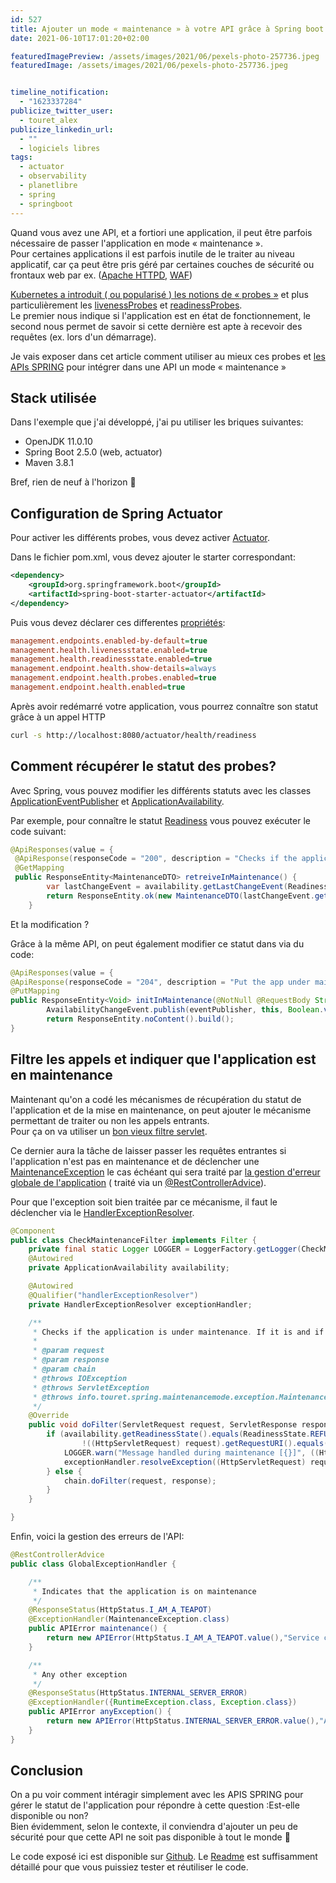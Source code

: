 ```yaml
---
id: 527
title: Ajouter un mode « maintenance » à votre API grâce à Spring boot
date: 2021-06-10T17:01:20+02:00

featuredImagePreview: /assets/images/2021/06/pexels-photo-257736.jpeg
featuredImage: /assets/images/2021/06/pexels-photo-257736.jpeg


timeline_notification:
  - "1623337284"
publicize_twitter_user:
  - touret_alex
publicize_linkedin_url:
  - ""
  - logiciels libres
tags:
  - actuator
  - observability
  - planetlibre
  - spring
  - springboot
---
```


Quand vous avez une API, et a fortiori une application, il peut être parfois nécessaire de passer l'application en mode « maintenance ».<br />Pour certaines applications il est parfois inutile de le traiter au niveau applicatif, car ça peut être pris géré par certaines couches de sécurité ou frontaux web par ex. ([Apache HTTPD](https://httpd.apache.org/), [WAF](https://fr.wikipedia.org/wiki/Web_application_firewall))


[Kubernetes a introduit ( ou popularisé ) les notions de « probes »](https://kubernetes.io/fr/docs/tasks/configure-pod-container/configure-liveness-readiness-startup-probes/) et plus particulièrement les [livenessProbes](https://kubernetes.io/fr/docs/tasks/configure-pod-container/configure-liveness-readiness-startup-probes/) et [readinessProbes](https://kubernetes.io/fr/docs/tasks/configure-pod-container/configure-liveness-readiness-startup-probes/).  
Le premier nous indique si l'application est en état de fonctionnement, le second nous permet de savoir si cette dernière est apte à recevoir des requêtes (ex. lors d'un démarrage).



Je vais exposer dans cet article comment utiliser au mieux ces probes et [les APIs SPRING](https://docs.spring.io/spring-boot/docs/current/reference/htmlsingle/) pour intégrer dans une API un mode « maintenance »

## Stack utilisée

Dans l'exemple que j'ai développé, j'ai pu utiliser les briques suivantes:  

  * OpenJDK 11.0.10
  * Spring Boot 2.5.0 (web, actuator)
  * Maven 3.8.1

Bref, rien de neuf à l'horizon 🙂

## Configuration de Spring Actuator

Pour activer les différents probes, vous devez activer [Actuator](https://docs.spring.io/spring-boot/docs/2.4.0/actuator-api/).

Dans le fichier pom.xml, vous devez ajouter le starter correspondant:

```xml
<dependency>
    <groupId>org.springframework.boot</groupId>
	<artifactId>spring-boot-starter-actuator</artifactId>
</dependency>
```


Puis vous devez déclarer ces differentes [propriétés](https://github.com/alexandre-touret/maintenance-mode/blob/main/src/main/resources/application.properties):

```ini
management.endpoints.enabled-by-default=true
management.health.livenessstate.enabled=true
management.health.readinessstate.enabled=true
management.endpoint.health.show-details=always
management.endpoint.health.probes.enabled=true
management.endpoint.health.enabled=true
```


Après avoir redémarré votre application, vous pourrez connaître son statut grâce à un appel HTTP

```bash
curl -s http://localhost:8080/actuator/health/readiness 
```


## Comment récupérer le statut des probes?

Avec Spring, vous pouvez modifier les différents statuts avec les classes [ApplicationEventPublisher](https://docs.spring.io/spring-framework/docs/current/javadoc-api/org/springframework/context/ApplicationEventPublisher.html) et [ApplicationAvailability](https://docs.spring.io/spring-boot/docs/2.4.4/api/org/springframework/boot/availability/ApplicationAvailability.html).

Par exemple, pour connaître le statut [Readiness](https://docs.spring.io/spring-boot/docs/2.5.0-SNAPSHOT/api/org/springframework/boot/availability/ReadinessState.html) vous pouvez exécuter le code suivant:

```java
@ApiResponses(value = {
 @ApiResponse(responseCode = "200", description = "Checks if the application in under maitenance")})
 @GetMapping
 public ResponseEntity<MaintenanceDTO> retreiveInMaintenance() {
        var lastChangeEvent = availability.getLastChangeEvent(ReadinessState.class);
        return ResponseEntity.ok(new MaintenanceDTO(lastChangeEvent.getState().equals(ReadinessState.REFUSING_TRAFFIC), new Date(lastChangeEvent.getTimestamp())));
    }
```


Et la modification ?

Grâce à la même API, on peut également modifier ce statut dans via du code:

```java
@ApiResponses(value = {
@ApiResponse(responseCode = "204", description = "Put the app under maitenance")})
@PutMapping
public ResponseEntity<Void> initInMaintenance(@NotNull @RequestBody String inMaintenance) {
        AvailabilityChangeEvent.publish(eventPublisher, this, Boolean.valueOf(inMaintenance) ? ReadinessState.REFUSING_TRAFFIC : ReadinessState.ACCEPTING_TRAFFIC);
        return ResponseEntity.noContent().build();
}
```


## Filtre les appels et indiquer que l'application est en maintenance

Maintenant qu'on a codé les mécanismes de récupération du statut de l'application et de la mise en maintenance, on peut ajouter le mécanisme permettant de traiter ou non les appels entrants.  
Pour ça on va utiliser un [bon vieux filtre servlet](http://blog.paumard.org/cours/servlet/chap04-filtre-mise-en-place.html).  


Ce dernier aura la tâche de laisser passer les requêtes entrantes si l'application n'est pas en maintenance et de déclencher une [MaintenanceException](https://github.com/alexandre-touret/maintenance-mode/blob/main/src/main/java/info/touret/spring/maintenancemode/exception/MaintenanceException.java) le cas échéant qui sera traité par [la gestion d'erreur globale de l'application](https://github.com/alexandre-touret/maintenance-mode/blob/main/src/main/java/info/touret/spring/maintenancemode/GlobalExceptionHandler.java) ( traité via un [@RestControllerAdvice](https://docs.spring.io/spring-framework/docs/current/javadoc-api/org/springframework/web/bind/annotation/RestControllerAdvice.html)).  


Pour que l'exception soit bien traitée par ce mécanisme, il faut le déclencher via le [HandlerExceptionResolver](https://docs.spring.io/spring-framework/docs/current/javadoc-api/org/springframework/web/servlet/HandlerExceptionResolver.html).

```java
@Component
public class CheckMaintenanceFilter implements Filter {
    private final static Logger LOGGER = LoggerFactory.getLogger(CheckMaintenanceFilter.class);
    @Autowired
    private ApplicationAvailability availability;

    @Autowired
    @Qualifier("handlerExceptionResolver")
    private HandlerExceptionResolver exceptionHandler;

    /**
     * Checks if the application is under maintenance. If it is and if the requested URI is not '/api/maintenance', it throws a <code>MaintenanceException</code>
     *
     * @param request
     * @param response
     * @param chain
     * @throws IOException
     * @throws ServletException
     * @throws info.touret.spring.maintenancemode.exception.MaintenanceException the application is under maintenance
     */
    @Override
    public void doFilter(ServletRequest request, ServletResponse response, FilterChain chain) throws IOException, ServletException {
        if (availability.getReadinessState().equals(ReadinessState.REFUSING_TRAFFIC) &&
                !((HttpServletRequest) request).getRequestURI().equals(API_MAINTENANCE_URI)) {
            LOGGER.warn("Message handled during maintenance [{}]", ((HttpServletRequest) request).getRequestURI());
            exceptionHandler.resolveException((HttpServletRequest) request, (HttpServletResponse) response, null, new MaintenanceException("Service currently in maintenance"));
        } else {
            chain.doFilter(request, response);
        }
    }

}
```


Enfin, voici la gestion des erreurs de l'API:

```java
@RestControllerAdvice
public class GlobalExceptionHandler {

    /**
     * Indicates that the application is on maintenance
     */
    @ResponseStatus(HttpStatus.I_AM_A_TEAPOT)
    @ExceptionHandler(MaintenanceException.class)
    public APIError maintenance() {
        return new APIError(HttpStatus.I_AM_A_TEAPOT.value(),"Service currently in maintenance");
    }

    /**
     * Any other exception
     */
    @ResponseStatus(HttpStatus.INTERNAL_SERVER_ERROR)
    @ExceptionHandler({RuntimeException.class, Exception.class})
    public APIError anyException() {
        return new APIError(HttpStatus.INTERNAL_SERVER_ERROR.value(),"An unexpected server error occured");
    }
}
```


## Conclusion

On a pu voir comment intéragir simplement avec les APIS SPRING pour gérer le statut de l'application pour répondre à cette question :Est-elle disponible ou non?  
Bien évidemment, selon le contexte, il conviendra d'ajouter un peu de sécurité pour que cette API ne soit pas disponible à tout le monde 🙂  
  
Le code exposé ici est disponible sur [Github](https://github.com/alexandre-touret/maintenance-mode/). Le [Readme](https://github.com/alexandre-touret/maintenance-mode/blob/main/README.md) est suffisamment détaillé pour que vous puissiez tester et réutiliser le code.